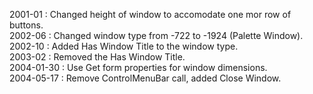 2001-01 : Changed height of window to accomodate one mor row of buttons.  2002-06 : Changed window type from -722 to -1924 (Palette Window).  2002-10 : Added Has Window Title to the window type.  2003-02 : Removed the Has Window Title.  2004-01-30 : Use Get form properties for window dimensions.  2004-05-17 : Remove ControlMenuBar call, added Close Window.